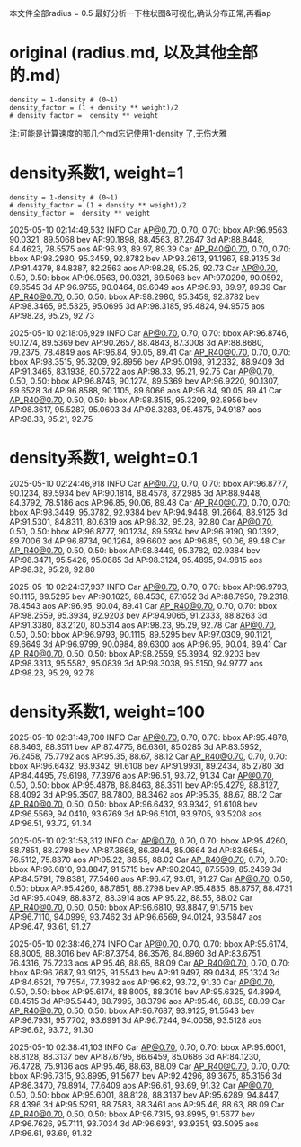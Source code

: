 本文件全部radius = 0.5
最好分析一下柱状图&可视化,确认分布正常,再看ap

# original (radius.md, 以及其他全部的.md)
    density = 1-density # (0~1)
    density_factor = (1 + density ** weight)/2
    # density_factor =  density ** weight
    
注:可能是计算速度的那几个md忘记使用1-density 了,无伤大雅

# density系数1, weight=1
    density = 1-density # (0~1)
    # density_factor = (1 + density ** weight)/2
    density_factor =  density ** weight
    
2025-05-10 02:14:49,532   INFO  Car AP@0.70, 0.70, 0.70:
bbox AP:96.9563, 90.0321, 89.5068
bev  AP:90.1898, 88.4563, 87.2647
3d   AP:88.8448, 84.4623, 78.5575
aos  AP:96.93, 89.97, 89.39
Car AP_R40@0.70, 0.70, 0.70:
bbox AP:98.2980, 95.3459, 92.8782
bev  AP:93.2613, 91.1967, 88.9135
3d   AP:91.4379, 84.8387, 82.2563
aos  AP:98.28, 95.25, 92.73
Car AP@0.70, 0.50, 0.50:
bbox AP:96.9563, 90.0321, 89.5068
bev  AP:97.0290, 90.0592, 89.6545
3d   AP:96.9755, 90.0464, 89.6049
aos  AP:96.93, 89.97, 89.39
Car AP_R40@0.70, 0.50, 0.50:
bbox AP:98.2980, 95.3459, 92.8782
bev  AP:98.3465, 95.5325, 95.0695
3d   AP:98.3185, 95.4824, 94.9575
aos  AP:98.28, 95.25, 92.73

2025-05-10 02:18:06,929   INFO  Car AP@0.70, 0.70, 0.70:
bbox AP:96.8746, 90.1274, 89.5369
bev  AP:90.2657, 88.4843, 87.3008
3d   AP:88.8680, 79.2375, 78.4849
aos  AP:96.84, 90.05, 89.41
Car AP_R40@0.70, 0.70, 0.70:
bbox AP:98.3515, 95.3209, 92.8956
bev  AP:95.0198, 91.2332, 88.9409
3d   AP:91.3465, 83.1938, 80.5722
aos  AP:98.33, 95.21, 92.75
Car AP@0.70, 0.50, 0.50:
bbox AP:96.8746, 90.1274, 89.5369
bev  AP:96.9220, 90.1307, 89.6528
3d   AP:96.8588, 90.1105, 89.6066
aos  AP:96.84, 90.05, 89.41
Car AP_R40@0.70, 0.50, 0.50:
bbox AP:98.3515, 95.3209, 92.8956
bev  AP:98.3617, 95.5287, 95.0603
3d   AP:98.3283, 95.4675, 94.9187
aos  AP:98.33, 95.21, 92.75

# density系数1, weight=0.1

2025-05-10 02:24:46,918   INFO  Car AP@0.70, 0.70, 0.70:
bbox AP:96.8777, 90.1234, 89.5934
bev  AP:90.1814, 88.4578, 87.2985
3d   AP:88.9448, 84.3792, 78.5186
aos  AP:96.85, 90.06, 89.48
Car AP_R40@0.70, 0.70, 0.70:
bbox AP:98.3449, 95.3782, 92.9384
bev  AP:94.9448, 91.2664, 88.9125
3d   AP:91.5301, 84.8311, 80.6319
aos  AP:98.32, 95.28, 92.80
Car AP@0.70, 0.50, 0.50:
bbox AP:96.8777, 90.1234, 89.5934
bev  AP:96.9190, 90.1392, 89.7006
3d   AP:96.8734, 90.1264, 89.6602
aos  AP:96.85, 90.06, 89.48
Car AP_R40@0.70, 0.50, 0.50:
bbox AP:98.3449, 95.3782, 92.9384
bev  AP:98.3471, 95.5426, 95.0885
3d   AP:98.3124, 95.4895, 94.9815
aos  AP:98.32, 95.28, 92.80

2025-05-10 02:24:37,937   INFO  Car AP@0.70, 0.70, 0.70:
bbox AP:96.9793, 90.1115, 89.5295
bev  AP:90.1625, 88.4536, 87.1652
3d   AP:88.7950, 79.2318, 78.4543
aos  AP:96.95, 90.04, 89.41
Car AP_R40@0.70, 0.70, 0.70:
bbox AP:98.2559, 95.3934, 92.9203
bev  AP:94.9065, 91.2333, 88.8263
3d   AP:91.3380, 83.2120, 80.5314
aos  AP:98.23, 95.29, 92.78
Car AP@0.70, 0.50, 0.50:
bbox AP:96.9793, 90.1115, 89.5295
bev  AP:97.0309, 90.1121, 89.6649
3d   AP:96.9799, 90.0984, 89.6300
aos  AP:96.95, 90.04, 89.41
Car AP_R40@0.70, 0.50, 0.50:
bbox AP:98.2559, 95.3934, 92.9203
bev  AP:98.3313, 95.5582, 95.0839
3d   AP:98.3038, 95.5150, 94.9777
aos  AP:98.23, 95.29, 92.78

# density系数1, weight=100

2025-05-10 02:31:49,700   INFO  Car AP@0.70, 0.70, 0.70:
bbox AP:95.4878, 88.8463, 88.3511
bev  AP:87.4775, 86.6361, 85.0285
3d   AP:83.5952, 76.2458, 75.7792
aos  AP:95.35, 88.67, 88.12
Car AP_R40@0.70, 0.70, 0.70:
bbox AP:96.6432, 93.9342, 91.6108
bev  AP:91.9931, 89.2434, 85.2780
3d   AP:84.4495, 79.6198, 77.3976
aos  AP:96.51, 93.72, 91.34
Car AP@0.70, 0.50, 0.50:
bbox AP:95.4878, 88.8463, 88.3511
bev  AP:95.4279, 88.8127, 88.4092
3d   AP:95.3507, 88.7800, 88.3462
aos  AP:95.35, 88.67, 88.12
Car AP_R40@0.70, 0.50, 0.50:
bbox AP:96.6432, 93.9342, 91.6108
bev  AP:96.5569, 94.0410, 93.6769
3d   AP:96.5101, 93.9705, 93.5208
aos  AP:96.51, 93.72, 91.34

2025-05-10 02:31:58,312   INFO  Car AP@0.70, 0.70, 0.70:
bbox AP:95.4260, 88.7851, 88.2798
bev  AP:87.3668, 86.3944, 85.0664
3d   AP:83.6654, 76.5112, 75.8370
aos  AP:95.22, 88.55, 88.02
Car AP_R40@0.70, 0.70, 0.70:
bbox AP:96.6810, 93.8847, 91.5715
bev  AP:90.2043, 87.5589, 85.2469
3d   AP:84.5791, 79.8381, 77.5466
aos  AP:96.47, 93.61, 91.27
Car AP@0.70, 0.50, 0.50:
bbox AP:95.4260, 88.7851, 88.2798
bev  AP:95.4835, 88.8757, 88.4731
3d   AP:95.4049, 88.8372, 88.3914
aos  AP:95.22, 88.55, 88.02
Car AP_R40@0.70, 0.50, 0.50:
bbox AP:96.6810, 93.8847, 91.5715
bev  AP:96.7110, 94.0999, 93.7462
3d   AP:96.6569, 94.0124, 93.5847
aos  AP:96.47, 93.61, 91.27

2025-05-10 02:38:46,274   INFO  Car AP@0.70, 0.70, 0.70:
bbox AP:95.6174, 88.8005, 88.3016
bev  AP:87.3754, 86.3576, 84.8960
3d   AP:83.6751, 76.4316, 75.7233
aos  AP:95.46, 88.65, 88.09
Car AP_R40@0.70, 0.70, 0.70:
bbox AP:96.7687, 93.9125, 91.5543
bev  AP:91.9497, 89.0484, 85.1324
3d   AP:84.6521, 79.7554, 77.3982
aos  AP:96.62, 93.72, 91.30
Car AP@0.70, 0.50, 0.50:
bbox AP:95.6174, 88.8005, 88.3016
bev  AP:95.6325, 94.8994, 88.4515
3d   AP:95.5440, 88.7995, 88.3796
aos  AP:95.46, 88.65, 88.09
Car AP_R40@0.70, 0.50, 0.50:
bbox AP:96.7687, 93.9125, 91.5543
bev  AP:96.7931, 95.7702, 93.6991
3d   AP:96.7244, 94.0058, 93.5128
aos  AP:96.62, 93.72, 91.30

2025-05-10 02:38:41,103   INFO  Car AP@0.70, 0.70, 0.70:
bbox AP:95.6001, 88.8128, 88.3137
bev  AP:87.6795, 86.6459, 85.0686
3d   AP:84.1230, 76.4728, 75.9136
aos  AP:95.46, 88.63, 88.09
Car AP_R40@0.70, 0.70, 0.70:
bbox AP:96.7315, 93.8995, 91.5677
bev  AP:92.4296, 89.3675, 85.3156
3d   AP:86.3470, 79.8914, 77.6409
aos  AP:96.61, 93.69, 91.32
Car AP@0.70, 0.50, 0.50:
bbox AP:95.6001, 88.8128, 88.3137
bev  AP:95.6289, 94.8447, 88.4396
3d   AP:95.5291, 88.7583, 88.3461
aos  AP:95.46, 88.63, 88.09
Car AP_R40@0.70, 0.50, 0.50:
bbox AP:96.7315, 93.8995, 91.5677
bev  AP:96.7626, 95.7111, 93.7034
3d   AP:96.6931, 93.9351, 93.5095
aos  AP:96.61, 93.69, 91.32

